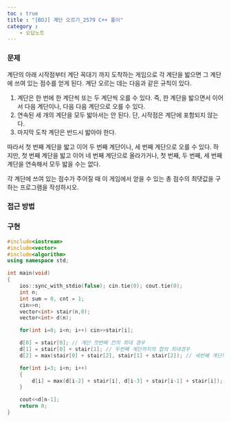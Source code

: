 ```yaml
---
toc : true
title : "[BOJ] 계단 오르기_2579 C++ 풀이"
category : 
    - 오답노트
---
```

### 문제
계단의 아래 시작점부터 계단 꼭대기 까지 도착하는 게임으로 각 계단을 밟으면 그 계단에 쓰여 있는 점수를 얻게 된다.
계단 오르는 데는 다음과 같은 규칙이 있다.

1. 계단은 한 번에 한 계단씩 또는 두 계단씩 오를 수 있다. 즉, 한 계단을 밟으면서 이어서 다음 계단이나, 다음 다음 계단으로 오를 수 있다.
2. 연속된 세 개의 계단을 모두 밟아서는 안 된다. 단, 시작점은 계단에 포함되지 않는다.
3. 마지막 도착 계단은 반드시 밟아야 한다.

따라서 첫 번째 계단을 밟고 이어 두 번째 계단이나, 세 번째 계단으로 오를 수 있다. 하지만, 첫 번째 계단을 밟고 이어 네 번째 계단으로 올라가거나, 첫 번째, 두 번째, 세 번째 계단을 연속해서 모두 밟을 수는 없다.

각 계단에 쓰여 있는 점수가 주어질 때 이 게임에서 얻을 수 있는 총 점수의 최댓값을 구하는 프로그램을 작성하시오.

### 접근 방법

### 구현

``` cpp
#include<iostream>
#include<vector>
#include<algorithm>
using namespace std;

int main(void)
{
    ios::sync_with_stdio(false); cin.tie(0); cout.tie(0);
    int n;
    int sum = 0, cnt = 1;
    cin>>n;
    vector<int> stair(n,0);
    vector<int> d(n);

    for(int i=0; i<n; i++) cin>>stair[i];

    d[0] = stair[0]; // 계단 첫번째 칸의 최대 경우
    d[1] = stair[0] + stair[1]; // 두번째 계단까지의 합의 최대경우
    d[2] = max(stair[0] + stair[2], stair[1] + stair[2]); // 세번째 계단까지의 합의 최대경우

    for(int i=3; i<n; i++)
    {
        d[i] = max(d[i-2] + stair[i], d[i-3] + stair[i-1] + stair[i]);
    }

    cout<<d[n-1];
    return 0;
}
```